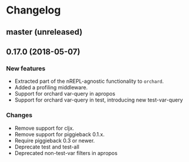 # Changelog

## master (unreleased)

## 0.17.0 (2018-05-07)

### New features

* Extracted part of the nREPL-agnostic functionality to `orchard`.
* Added a profiling middleware.
* Support for orchard var-query in apropos
* Support for orchard var-query in test, introducing new test-var-query

### Changes

* Remove support for cljx.
* Remove support for piggieback 0.1.x.
* Require piggieback 0.3 or newer.
* Deprecate test and test-all
* Deprecated non-test-var filters in apropos

